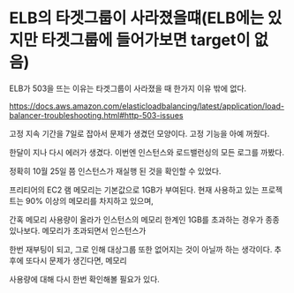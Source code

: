 # ELB의 타겟그룹이 사라졌을떄(ELB에는 있지만 타겟그룹에 들어가보면 target이 없음)

ELB가 503을 뜨는 이유는 타겟그룹이 사라졌을 때 한가지 이유 밖에 없다.

https://docs.aws.amazon.com/elasticloadbalancing/latest/application/load-balancer-troubleshooting.html#http-503-issues

고정 지속 기간을 7일로 잡아서 문제가 생겼던 모양이다. 고정 기능을 아예 꺼줬다.

한달이 지나 다시 에러가 생겼다. 이번엔 인스턴스와 로드밸런싱의 모든 로그를 까봤다.

정확히 10월 25일 쯤 인스턴스가 재실행 된 것을 확인할 수 있었다.

프리티어의 EC2 램 메모리는 기본값으로 1GB가 부여된다. 현재 사용하고 있는 프로젝트는 90% 이상의 메모리를 차지하고 있으며,

간혹 메모리 사용량이 올라가 인스턴스의 메모리 한계인 1GB를 초과하는 경우가 종종 있나보다. 메모리가 초과되면서 인스턴스가

한번 재부팅이 되고, 그로 인해 대상그룹 또한 없어지는 것이 아닐까 하는 생각이다. 추후에 또다시 문제가 생긴다면, 메모리

사용량에 대해 다시 한번 확인해볼 필요가 있다.
